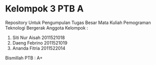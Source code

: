 # Kelompok 3 PTB A
Repository Untuk Pengumpulan Tugas Besar Mata Kuliah Pemograman Teknologi Bergerak
Anggota Kelompok :
1. Siti Nur Aisah 2011521018
2. Daeng Febrino 2011521019
3. Ananda Fitria 2011522014

Bismillah PTB : A+
